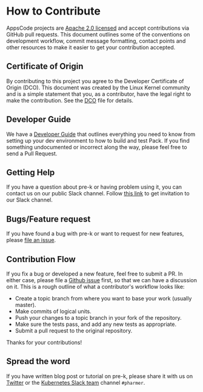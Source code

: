 # How to Contribute

AppsCode projects are [Apache 2.0 licensed](LICENSE) and accept contributions via
GitHub pull requests.  This document outlines some of the conventions on
development workflow, commit message formatting, contact points and other
resources to make it easier to get your contribution accepted.

## Certificate of Origin

By contributing to this project you agree to the Developer Certificate of
Origin (DCO). This document was created by the Linux Kernel community and is a
simple statement that you, as a contributor, have the legal right to make the
contribution. See the [DCO](DCO) file for details.

## Developer Guide
We have a [Developer Guide](/docs/developer-guide/README.md) that outlines everything you need to know from setting up your
dev environment to how to build and test Pack. If you find something undocumented or incorrect along the way,
please feel free to send a Pull Request.

## Getting Help
If you have a question about pre-k or having problem using it, you can contact us on our public Slack channel. Follow [this link](http://slack.kubernetes.io) to get invitation to our Slack channel.

## Bugs/Feature request
If you have found a bug with pre-k or want to request for new features, please [file an issue](https://github.com/appscode/onessl/issues/new).

## Contribution Flow
If you fix a bug or developed a new feature, feel free to submit a PR. In either case, please file a [Github issue]((https://github.com/appscode/onessl/issues/new)) first, so that we can have a discussion on it. This is a rough outline of what a contributor's workflow looks like:

- Create a topic branch from where you want to base your work (usually master).
- Make commits of logical units.
- Push your changes to a topic branch in your fork of the repository.
- Make sure the tests pass, and add any new tests as appropriate.
- Submit a pull request to the original repository.

Thanks for your contributions!

## Spread the word
If you have written blog post or tutorial on pre-k, please share it with us on [Twitter](https://twitter.com/AppsCodeHQ) or the [Kubernetes Slack team](http://slack.kubernetes.io) channel `#pharmer`.
